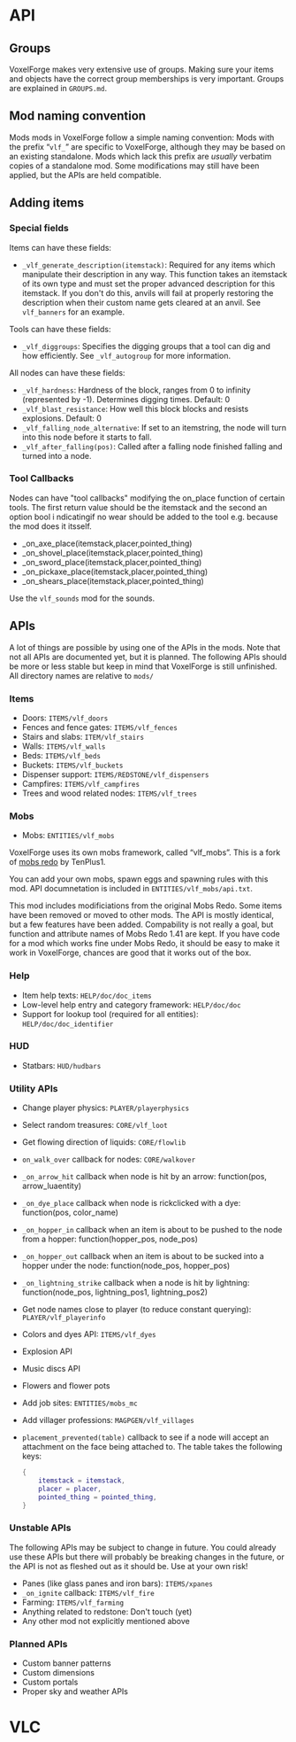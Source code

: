# API
## Groups
VoxelForge makes very extensive use of groups. Making sure your items and
objects have the correct group memberships is very important. Groups are
explained in `GROUPS.md`.

## Mod naming convention
Mods mods in VoxelForge follow a simple naming convention: Mods with the prefix
“`vlf_`” are specific to VoxelForge, although they may be based on an existing
standalone. Mods which lack this prefix are *usually* verbatim copies of a
standalone mod. Some modifications may still have been applied, but the APIs are
held compatible.

## Adding items
### Special fields
Items can have these fields:

* `_vlf_generate_description(itemstack)`: Required for any items which
  manipulate their description in any way. This function takes an itemstack of
  its own type and must set the proper advanced description for this itemstack.
  If you don't do this, anvils will fail at properly restoring the description
  when their custom name gets cleared at an anvil. See `vlf_banners` for an
  example.

Tools can have these fields:

* `_vlf_diggroups`: Specifies the digging groups that a tool can dig and how
  efficiently. See `_vlf_autogroup` for more information.

All nodes can have these fields:

* `_vlf_hardness`: Hardness of the block, ranges from 0 to infinity (represented
  by -1). Determines digging times. Default: 0
* `_vlf_blast_resistance`: How well this block blocks and resists explosions.
  Default: 0
* `_vlf_falling_node_alternative`: If set to an itemstring, the node will turn
  into this node before it starts to fall.
* `_vlf_after_falling(pos)`: Called after a falling node finished falling and
  turned into a node.

### Tool Callbacks
Nodes can have "tool callbacks" modifying the on_place function of certain tools.
The first return value should be the itemstack and the second an option bool
i ndicatingif no wear should be added to the tool e.g. because the mod does it
itsself.

* _on_axe_place(itemstack,placer,pointed_thing)
* _on_shovel_place(itemstack,placer,pointed_thing)
* _on_sword_place(itemstack,placer,pointed_thing)
* _on_pickaxe_place(itemstack,placer,pointed_thing)
* _on_shears_place(itemstack,placer,pointed_thing)

Use the `vlf_sounds` mod for the sounds.

## APIs
A lot of things are possible by using one of the APIs in the mods. Note that not
all APIs are documented yet, but it is planned. The following APIs should be
more or less stable but keep in mind that VoxelForge is still unfinished. All
directory names are relative to `mods/`

### Items
* Doors: `ITEMS/vlf_doors`
* Fences and fence gates: `ITEMS/vlf_fences`
* Stairs and slabs: `ITEM/vlf_stairs`
* Walls: `ITEMS/vlf_walls`
* Beds: `ITEMS/vlf_beds`
* Buckets: `ITEMS/vlf_buckets`
* Dispenser support: `ITEMS/REDSTONE/vlf_dispensers`
* Campfires: `ITEMS/vlf_campfires`
* Trees and wood related nodes: `ITEMS/vlf_trees`

### Mobs
* Mobs: `ENTITIES/vlf_mobs`

VoxelForge uses its own mobs framework, called “vlf_mobs”.
This is a fork of [mobs redo](https://codeberg.org/tenplus1/mobs_redo) by TenPlus1.

You can add your own mobs, spawn eggs and spawning rules with this mod. API
documnetation is included in `ENTITIES/vlf_mobs/api.txt`.

This mod includes modificiations from the original Mobs Redo. Some items have
been removed or moved to other mods. The API is mostly identical, but a few
features have been added. Compability is not really a goal, but function and
attribute names of Mobs Redo 1.41 are kept. If you have code for a mod which
works fine under Mobs Redo, it should be easy to make it work in VoxelForge,
chances are good that it works out of the box.

### Help
* Item help texts: `HELP/doc/doc_items`
* Low-level help entry and category framework: `HELP/doc/doc`
* Support for lookup tool (required for all entities): `HELP/doc/doc_identifier`

### HUD
* Statbars: `HUD/hudbars`

### Utility APIs
* Change player physics: `PLAYER/playerphysics`
* Select random treasures: `CORE/vlf_loot`
* Get flowing direction of liquids: `CORE/flowlib`
* `on_walk_over` callback for nodes: `CORE/walkover`
* `_on_arrow_hit` callback when node is hit by an arrow: function(pos, arrow_luaentity)
* `_on_dye_place` callback when node is rickclicked with a dye: function(pos, color_name)
* `_on_hopper_in` callback when an item is about to be pushed to the node from a hopper: function(hopper_pos, node_pos)
* `_on_hopper_out` callback when an item is about to be sucked into a hopper under the node: function(node_pos, hopper_pos)
* `_on_lightning_strike` callback when a node is hit by lightning: function(node_pos, lightning_pos1, lightning_pos2)
* Get node names close to player (to reduce constant querying):
  `PLAYER/vlf_playerinfo`
* Colors and dyes API: `ITEMS/vlf_dyes`
* Explosion API
* Music discs API
* Flowers and flower pots
* Add job sites: `ENTITIES/mobs_mc`
* Add villager professions: `MAGPGEN/vlf_villages`
* `placement_prevented(table)` callback to see if a node will accept an attachment on the face being attached to. The table takes the following keys:

	```lua
	{
		itemstack = itemstack,
		placer = placer,
		pointed_thing = pointed_thing,
	}
	```

### Unstable APIs
The following APIs may be subject to change in future. You could already use
these APIs but there will probably be breaking changes in the future, or the API
is not as fleshed out as it should be. Use at your own risk!

* Panes (like glass panes and iron bars): `ITEMS/xpanes`
* `_on_ignite` callback: `ITEMS/vlf_fire`
* Farming: `ITEMS/vlf_farming`
* Anything related to redstone: Don't touch (yet)
* Any other mod not explicitly mentioned above

### Planned APIs
* Custom banner patterns
* Custom dimensions
* Custom portals
* Proper sky and weather APIs
# VLC
